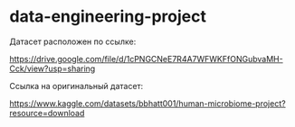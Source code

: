 # data-engineering-project
Датасет расположен по ссылке:

https://drive.google.com/file/d/1cPNGCNeE7R4A7WFWKFfONGubvaMH-Cck/view?usp=sharing

Ссылка на оригинальный датасет: 

https://www.kaggle.com/datasets/bbhatt001/human-microbiome-project?resource=download

